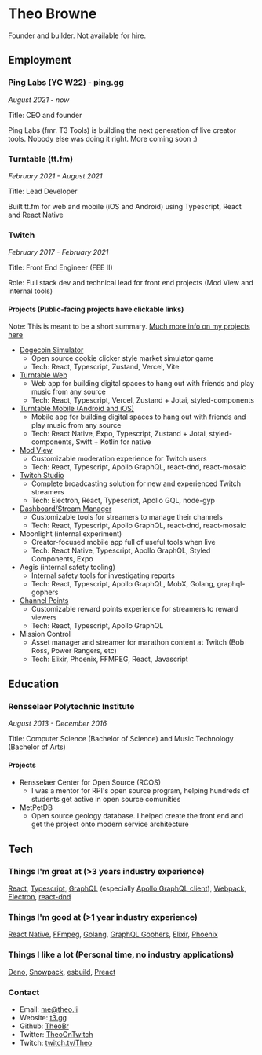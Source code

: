 # Theo Browne

Founder and builder. Not available for hire.

## Employment

### Ping Labs (YC W22) - [ping.gg](https://ping.gg)

_August 2021 - now_

Title: CEO and founder

Ping Labs (fmr. T3 Tools) is building the next generation of live creator tools. Nobody else was doing it right. More coming soon :)

### Turntable (tt.fm)

_February 2021 - August 2021_

Title: Lead Developer

Built tt.fm for web and mobile (iOS and Android) using Typescript, React and React Native

### Twitch

_February 2017 - February 2021_

Title: Front End Engineer (FEE II)

Role: Full stack dev and technical lead for front end projects (Mod View and internal tools)

#### Projects (Public-facing projects have clickable links)

Note: This is meant to be a short summary. [Much more info on my projects here](https://t3.gg/projects)

- [Dogecoin Simulator](https://github.com/TheoBr/dogecoin-simulator)
  - Open source cookie clicker style market simulator game
  - Tech: React, Typescript, Zustand, Vercel, Vite
- [Turntable Web](https://beta.tt.fm/)
  - Web app for building digital spaces to hang out with friends and play music from any source
  - Tech: React, Typescript, Vercel, Zustand + Jotai, styled-components
- [Turntable Mobile (Android and iOS)](https://tt.fm/)
  - Mobile app for building digital spaces to hang out with friends and play music from any source
  - Tech: React Native, Expo, Typescript, Zustand + Jotai, styled-components, Swift + Kotlin for native
- [Mod View](http://twitch.tv/moderator)
  - Customizable moderation experience for Twitch users
  - Tech: React, Typescript, Apollo GraphQL, react-dnd, react-mosaic
- [Twitch Studio](https://www.twitch.tv/broadcast/studio)
  - Complete broadcasting solution for new and experienced Twitch streamers
  - Tech: Electron, React, Typescript, Apollo GQL, node-gyp
- [Dashboard/Stream Manager](https://dashboard.twitch.tv)
  - Customizable tools for streamers to manage their channels
  - Tech: React, Typescript, Apollo GraphQL, react-dnd, react-mosaic
- Moonlight (internal experiment)
  - Creator-focused mobile app full of useful tools when live
  - Tech: React Native, Typescript, Apollo GraphQL, Styled Components, Expo
- Aegis (internal safety tooling)
  - Internal safety tools for investigating reports
  - Tech: React, Typescript, Apollo GraphQL, MobX, Golang, graphql-gophers
- [Channel Points](https://help.twitch.tv/s/article/channel-points-guide?language=en_US)
  - Customizable reward points experience for streamers to reward viewers
  - Tech: React, Typescript, Apollo GraphQL
- Mission Control
  - Asset manager and streamer for marathon content at Twitch (Bob Ross, Power Rangers, etc)
  - Tech: Elixir, Phoenix, FFMPEG, React, Javascript

## Education

### Rensselaer Polytechnic Institute

_August 2013 - December 2016_

Title: Computer Science (Bachelor of Science) and Music Technology (Bachelor of Arts)

#### Projects

- Rensselaer Center for Open Source (RCOS)
  - I was a mentor for RPI's open source program, helping hundreds of students get active in open source comunities
- MetPetDB
  - Open source geology database. I helped create the front end and get the project onto modern service architecture

## Tech

### Things I'm great at (>3 years industry experience)

[React](https://reactjs.org/), [Typescript](https://www.typescriptlang.org/), [GraphQL](https://graphql.org/) (especially [Apollo GraphQL client](https://www.apollographql.com/docs/react/)), [Webpack](https://webpack.js.org/), [Electron](https://www.electronjs.org/), [react-dnd](https://github.com/react-dnd/react-dnd)

### Things I'm good at (>1 year industry experience)

[React Native](https://reactnative.dev/), [FFmpeg](https://ffmpeg.org/), [Golang](https://golang.org/), [GraphQL Gophers](https://github.com/graph-gophers/graphql-go), [Elixir](https://elixir-lang.org/), [Phoenix](https://phoenixframework.org/)

### Things I like a lot (Personal time, no industry applications)

[Deno](https://deno.land), [Snowpack](https://snowpack.dev), [esbuild](https://github.com/evanw/esbuild), [Preact](https://preactjs.com/)

### Contact

- Email: me@theo.li
- Website: [t3.gg](https://t3.gg)
- Github: [TheoBr](http://github.com/theobr)
- Twitter: [TheoOnTwitch](https://twitter.com/TheoOnTwitch)
- Twitch: [twitch.tv/Theo](https://twitch.tv/Theo)
